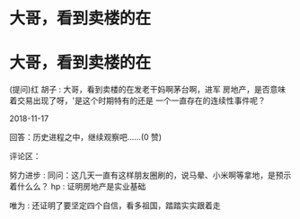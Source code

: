 # 大哥，看到卖楼的在

# 大哥，看到卖楼的在

(提问)红 胡子 : 大哥，看到卖楼的在发老干妈啊茅台啊，进军 房地产，是否意味着交易出现了呀，'是这个时期特有的还是 一个一直存在的连续性事件呢？

2018-11-17

回答：历史进程之中，继续观察吧……(0 赞)

评论区：

努力进步 : 同问：这几天一直有这样朋友圈刷的，说马晕、小米啊等拿地，是预示着什么么？ hp : 证明房地产是实业基础

唯为 : 还证明了要坚定四个自信，看多祖国，踏踏实实跟着走
